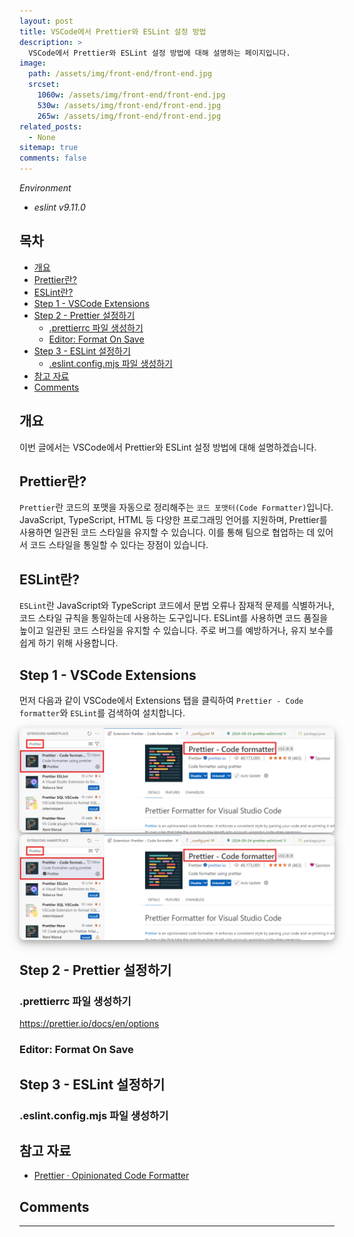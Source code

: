 ```yaml
---
layout: post
title: VSCode에서 Prettier와 ESLint 설정 방법
description: >
  VSCode에서 Prettier와 ESLint 설정 방법에 대해 설명하는 페이지입니다.
image:
  path: /assets/img/front-end/front-end.jpg
  srcset:
    1060w: /assets/img/front-end/front-end.jpg
    530w: /assets/img/front-end/front-end.jpg
    265w: /assets/img/front-end/front-end.jpg
related_posts:
  - None
sitemap: true
comments: false
---
```


<i>Environment</i>

- <i>eslint v9.11.0</i>

<h2>목차</h2>

- [개요](#개요)
- [Prettier란?](#prettier란)
- [ESLint란?](#eslint란)
- [Step 1 - VSCode Extensions](#step-1---vscode-extensions)
- [Step 2 - Prettier 설정하기](#step-2---prettier-설정하기)
  - [.prettierrc 파일 생성하기](#prettierrc-파일-생성하기)
  - [Editor: Format On Save](#editor-format-on-save)
- [Step 3 - ESLint 설정하기](#step-3---eslint-설정하기)
  - [.eslint.config.mjs 파일 생성하기](#eslintconfigmjs-파일-생성하기)
- [참고 자료](#참고-자료)
- [Comments](#comments)

## 개요

이번 글에서는 VSCode에서 Prettier와 ESLint 설정 방법에 대해 설명하겠습니다.

## Prettier란?

`Prettier`란 코드의 포맷을 자동으로 정리해주는 `코드 포맷터(Code Formatter)`입니다. JavaScript, TypeScript, HTML 등 다양한 프로그래밍 언어를 지원하며, Prettier를 사용하면 일관된 코드 스타일을 유지할 수 있습니다. 이를 통해 팀으로 협업하는 데 있어서 코드 스타일을 통일할 수 있다는 장점이 있습니다.

## ESLint란?

`ESLint`란 JavaScript와 TypeScript 코드에서 문법 오류나 잠재적 문제를 식별하거나, 코드 스타일 규칙을 통일하는데 사용하는 도구입니다. ESLint를 사용하면 코드 품질을 높이고 일관된 코드 스타일을 유지할 수 있습니다. 주로 버그를 예방하거나, 유지 보수를 쉽게 하기 위해 사용합니다.

## Step 1 - VSCode Extensions

먼저 다음과 같이 VSCode에서 Extensions 탭을 클릭하여 `Prettier - Code formatter`와 `ESLint`를 검색하여 설치합니다.

<img src="/assets/img/front-end/prettier-eslint/pic1.png" alt="pic1" style="box-shadow: 0 4px 8px 0 rgba(0, 0, 0, 0.2), 0 6px 20px 0 rgba(0, 0, 0, 0.19); border-radius: 0.5rem"/>

<img src="/assets/img/front-end/prettier-eslint/pic1.png" alt="pic1" style="box-shadow: 0 4px 8px 0 rgba(0, 0, 0, 0.2), 0 6px 20px 0 rgba(0, 0, 0, 0.19); border-radius: 0.5rem"/>

## Step 2 - Prettier 설정하기

### .prettierrc 파일 생성하기

<a href="https://prettier.io/docs/en/options" target="_blank">https://prettier.io/docs/en/options</a>

### Editor: Format On Save

## Step 3 - ESLint 설정하기

### .eslint.config.mjs 파일 생성하기

## 참고 자료

- <a href="https://prettier.io/" target="_blank">Prettier · Opinionated Code Formatter</a>

## Comments

<hr />
<script
  src="https://utteranc.es/client.js"
  repo="HyunJinNo/HyunJinNo.github.io"
  issue-term="pathname"
  theme="github-light"
  crossorigin="anonymous"
  async
></script>
